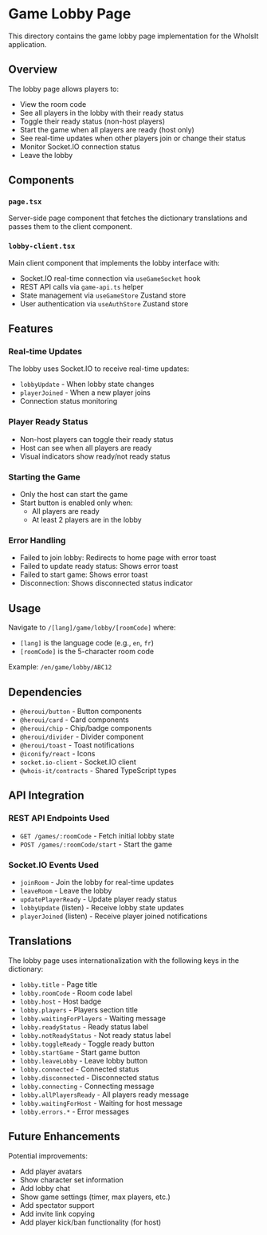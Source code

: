 # Game Lobby Page

This directory contains the game lobby page implementation for the WhoIsIt application.

## Overview

The lobby page allows players to:

- View the room code
- See all players in the lobby with their ready status
- Toggle their ready status (non-host players)
- Start the game when all players are ready (host only)
- See real-time updates when other players join or change their status
- Monitor Socket.IO connection status
- Leave the lobby

## Components

### `page.tsx`

Server-side page component that fetches the dictionary translations and passes them to the client component.

### `lobby-client.tsx`

Main client component that implements the lobby interface with:

- Socket.IO real-time connection via `useGameSocket` hook
- REST API calls via `game-api.ts` helper
- State management via `useGameStore` Zustand store
- User authentication via `useAuthStore` Zustand store

## Features

### Real-time Updates

The lobby uses Socket.IO to receive real-time updates:

- `lobbyUpdate` - When lobby state changes
- `playerJoined` - When a new player joins
- Connection status monitoring

### Player Ready Status

- Non-host players can toggle their ready status
- Host can see when all players are ready
- Visual indicators show ready/not ready status

### Starting the Game

- Only the host can start the game
- Start button is enabled only when:
  - All players are ready
  - At least 2 players are in the lobby

### Error Handling

- Failed to join lobby: Redirects to home page with error toast
- Failed to update ready status: Shows error toast
- Failed to start game: Shows error toast
- Disconnection: Shows disconnected status indicator

## Usage

Navigate to `/[lang]/game/lobby/[roomCode]` where:

- `[lang]` is the language code (e.g., `en`, `fr`)
- `[roomCode]` is the 5-character room code

Example: `/en/game/lobby/ABC12`

## Dependencies

- `@heroui/button` - Button components
- `@heroui/card` - Card components
- `@heroui/chip` - Chip/badge components
- `@heroui/divider` - Divider component
- `@heroui/toast` - Toast notifications
- `@iconify/react` - Icons
- `socket.io-client` - Socket.IO client
- `@whois-it/contracts` - Shared TypeScript types

## API Integration

### REST API Endpoints Used

- `GET /games/:roomCode` - Fetch initial lobby state
- `POST /games/:roomCode/start` - Start the game

### Socket.IO Events Used

- `joinRoom` - Join the lobby for real-time updates
- `leaveRoom` - Leave the lobby
- `updatePlayerReady` - Update player ready status
- `lobbyUpdate` (listen) - Receive lobby state updates
- `playerJoined` (listen) - Receive player joined notifications

## Translations

The lobby page uses internationalization with the following keys in the dictionary:

- `lobby.title` - Page title
- `lobby.roomCode` - Room code label
- `lobby.host` - Host badge
- `lobby.players` - Players section title
- `lobby.waitingForPlayers` - Waiting message
- `lobby.readyStatus` - Ready status label
- `lobby.notReadyStatus` - Not ready status label
- `lobby.toggleReady` - Toggle ready button
- `lobby.startGame` - Start game button
- `lobby.leaveLobby` - Leave lobby button
- `lobby.connected` - Connected status
- `lobby.disconnected` - Disconnected status
- `lobby.connecting` - Connecting message
- `lobby.allPlayersReady` - All players ready message
- `lobby.waitingForHost` - Waiting for host message
- `lobby.errors.*` - Error messages

## Future Enhancements

Potential improvements:

- Add player avatars
- Show character set information
- Add lobby chat
- Show game settings (timer, max players, etc.)
- Add spectator support
- Add invite link copying
- Add player kick/ban functionality (for host)

